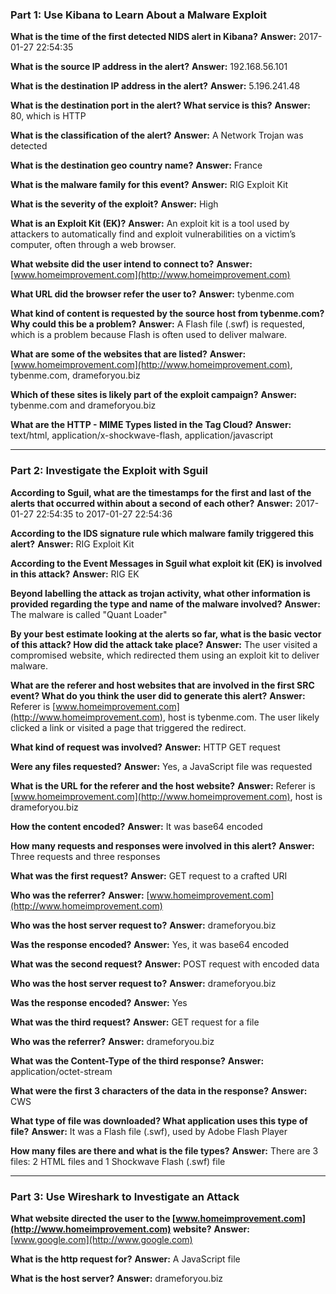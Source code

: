 ### Part 1: Use Kibana to Learn About a Malware Exploit

**What is the time of the first detected NIDS alert in Kibana?**
**Answer:** 2017-01-27 22:54:35

**What is the source IP address in the alert?**
**Answer:** 192.168.56.101

**What is the destination IP address in the alert?**
**Answer:** 5.196.241.48

**What is the destination port in the alert? What service is this?**
**Answer:** 80, which is HTTP

**What is the classification of the alert?**
**Answer:** A Network Trojan was detected

**What is the destination geo country name?**
**Answer:** France

**What is the malware family for this event?**
**Answer:** RIG Exploit Kit

**What is the severity of the exploit?**
**Answer:** High

**What is an Exploit Kit (EK)?**
**Answer:** An exploit kit is a tool used by attackers to automatically find and exploit vulnerabilities on a victim’s computer, often through a web browser.

**What website did the user intend to connect to?**
**Answer:** [www.homeimprovement.com](http://www.homeimprovement.com)

**What URL did the browser refer the user to?**
**Answer:** tybenme.com

**What kind of content is requested by the source host from tybenme.com? Why could this be a problem?**
**Answer:** A Flash file (.swf) is requested, which is a problem because Flash is often used to deliver malware.

**What are some of the websites that are listed?**
**Answer:** [www.homeimprovement.com](http://www.homeimprovement.com), tybenme.com, drameforyou.biz

**Which of these sites is likely part of the exploit campaign?**
**Answer:** tybenme.com and drameforyou.biz

**What are the HTTP - MIME Types listed in the Tag Cloud?**
**Answer:** text/html, application/x-shockwave-flash, application/javascript

---

### Part 2: Investigate the Exploit with Sguil

**According to Sguil, what are the timestamps for the first and last of the alerts that occurred within about a second of each other?**
**Answer:** 2017-01-27 22:54:35 to 2017-01-27 22:54:36

**According to the IDS signature rule which malware family triggered this alert?**
**Answer:** RIG Exploit Kit

**According to the Event Messages in Sguil what exploit kit (EK) is involved in this attack?**
**Answer:** RIG EK

**Beyond labelling the attack as trojan activity, what other information is provided regarding the type and name of the malware involved?**
**Answer:** The malware is called "Quant Loader"

**By your best estimate looking at the alerts so far, what is the basic vector of this attack? How did the attack take place?**
**Answer:** The user visited a compromised website, which redirected them using an exploit kit to deliver malware.

**What are the referer and host websites that are involved in the first SRC event? What do you think the user did to generate this alert?**
**Answer:** Referer is [www.homeimprovement.com](http://www.homeimprovement.com), host is tybenme.com. The user likely clicked a link or visited a page that triggered the redirect.

**What kind of request was involved?**
**Answer:** HTTP GET request

**Were any files requested?**
**Answer:** Yes, a JavaScript file was requested

**What is the URL for the referer and the host website?**
**Answer:** Referer is [www.homeimprovement.com](http://www.homeimprovement.com), host is drameforyou.biz

**How the content encoded?**
**Answer:** It was base64 encoded

**How many requests and responses were involved in this alert?**
**Answer:** Three requests and three responses

**What was the first request?**
**Answer:** GET request to a crafted URI

**Who was the referrer?**
**Answer:** [www.homeimprovement.com](http://www.homeimprovement.com)

**Who was the host server request to?**
**Answer:** drameforyou.biz

**Was the response encoded?**
**Answer:** Yes, it was base64 encoded

**What was the second request?**
**Answer:** POST request with encoded data

**Who was the host server request to?**
**Answer:** drameforyou.biz

**Was the response encoded?**
**Answer:** Yes

**What was the third request?**
**Answer:** GET request for a file

**Who was the referrer?**
**Answer:** drameforyou.biz

**What was the Content-Type of the third response?**
**Answer:** application/octet-stream

**What were the first 3 characters of the data in the response?**
**Answer:** CWS

**What type of file was downloaded? What application uses this type of file?**
**Answer:** It was a Flash file (.swf), used by Adobe Flash Player

**How many files are there and what is the file types?**
**Answer:** There are 3 files: 2 HTML files and 1 Shockwave Flash (.swf) file

---

### Part 3: Use Wireshark to Investigate an Attack

**What website directed the user to the [www.homeimprovement.com](http://www.homeimprovement.com) website?**
**Answer:** [www.google.com](http://www.google.com)

**What is the http request for?**
**Answer:** A JavaScript file

**What is the host server?**
**Answer:** drameforyou.biz
